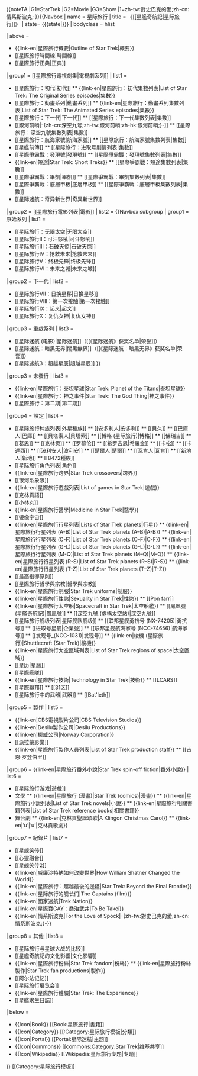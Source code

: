 <noinclude>{{noteTA
|G1=StarTrek
|G2=Movie
|G3=Show
|1=zh-tw:對史巴克的愛;zh-cn:情系斯波克;
}}</noinclude><!-- 轉換不與條目併用，僅供避免「繁簡」更動 -->{{Navbox
| name   = 星际旅行
| title = 《[[星艦奇航記|星际旅行]]》
| state= {{{state|}}}
| bodyclass = hlist

| above =
* {{link-en|星際旅行概要|Outline of Star Trek|概要}}
* [[星際旅行時間線|時間線]]
* [[星際旅行正典|正典]]

| group1 = [[星際旅行電視劇集|電視劇系列]]
| list1  =
* [[星際旅行：初代|初代]]
** {{link-en|星際旅行：初代集數列表|List of Star Trek: The Original Series episodes|集數}}
* [[星際旅行：動畫系列|動畫系列]]
** {{link-en|星際旅行：動畫系列集數列表|List of Star Trek: The Animated Series episodes|集數}}
* [[星際旅行：下一代|下一代]]
** [[星際旅行：下一代集數列表|集數]]
* [[銀河前哨|-{zh-cn:深空九号;zh-tw:銀河前哨;zh-hk:銀河前哨;}-]]<!--深空九號-->
** [[星際旅行：深空九號集數列表|集數]]
* [[星際旅行：航海家號|航海家號]]
** [[星際旅行：航海家號集數列表|集數]]
* [[星艦前傳]]
** [[星际旅行：进取号剧情列表|集數]]
* [[星際爭霸戰：發現號|發現號]]
** [[星際爭霸戰：發現號集數列表|集數]]
* {{link-en|短途|Star Trek: Short Treks}}
** [[星際爭霸戰：短途集數列表|集數]]
* [[星際爭霸戰：畢凱|畢凱]]
** [[星際爭霸戰：畢凱集數列表|集數]]
* [[星際爭霸戰：底層甲板|底層甲板]]
** [[星際爭霸戰：底層甲板集數列表|集數]]
* [[星际迷航：奇异新世界|奇異新世界]]

| group2 = [[星際旅行電影列表|電影]]
| list2  = {{Navbox subgroup
 | group1 = 原始系列
 | list1 =
* [[星际旅行：无限太空|无限太空]]
* [[星际旅行II：可汗怒吼|可汗怒吼]]
* [[星际旅行III：石破天惊|石破天惊]]
* [[星际旅行IV：抢救未来|抢救未来]]
* [[星际旅行V：终极先锋|终极先锋]]
* [[星际旅行VI：未来之城|未来之城]]

 | group2 = 下一代
 | list2 =
* [[星际旅行VII：日换星移|日换星移]]
* [[星际旅行VIII：第一次接触|第一次接触]]
* [[星际旅行IX：起义|起义]]
* [[星际旅行X：复仇女神|复仇女神]]

 | group3 = 重啟系列
 | list3 =
* [[星际迷航 (电影)|星际迷航]]（[[《星际迷航》获奖名单|荣誉]]）
* [[星际迷航：暗黑无界|闇黑無界]]（[[《星际迷航：暗黑无界》获奖名单|荣誉]]）
* [[星际迷航3：超越星辰|超越星辰]]
}}

| group3 = 未發行
| list3  =
* {{link-en|星際旅行：泰坦星球|Star Trek: Planet of the Titans|泰坦星球}}
* {{link-en|星際旅行：神之事件|Star Trek: The God Thing|神之事件}}
* [[星際旅行：第二期|第二期]]

| group4 = 設定
| list4  =
* [[星际旅行种族列表|外星種族]]
** [[安多利人|安多利]]
** [[貝久]]
** [[巴庫人|巴庫]]
** [[貝塔索人|貝塔索]]
** [[博格 (星际旅行)|博格]]
** [[佛瑞吉]]
** [[葛恩]]
** [[克林贡]]
** [[罗慕伦]]
** [[希罗吉恩|希羅金]]
** [[卡松]]
** [[卡達西]]
** [[波利安人|波利安]]
** [[楚爾人|楚爾]]
** [[瓦肯人|瓦肯]]
** [[新地人|新地]]
** [[8472種族]]
* [[星际旅行角色列表|角色]]
* {{link-en|星際旅行跨界|Star Trek crossovers|跨界}}
* [[银河系象限]]
* {{link-en|星際旅行遊戲列表|List of games in Star Trek|遊戲}}
* [[克林貢語]]
* [[小林丸]]
* {{link-en|星際旅行醫學|Medicine in Star Trek|醫學}}
* [[镜像宇宙]]
* {{link-en|星際旅行行星列表|Lists of Star Trek planets|行星}}
** {{link-en|星際旅行行星列表 (A-B)|List of Star Trek planets (A–B)|A-B}}
** {{link-en|星際旅行行星列表 (C-F)|List of Star Trek planets (C–F)|C-F}}
** {{link-en|星際旅行行星列表 (G-L)|List of Star Trek planets (G–L)|G-L}}
** {{link-en|星際旅行行星列表 (M-Q)|List of Star Trek planets (M–Q)|M-Q}}
** {{link-en|星際旅行行星列表 (R-S)|List of Star Trek planets (R–S)|R-S}}
** {{link-en|星際旅行行星列表 (T-Z)|List of Star Trek planets (T–Z)|T-Z}}
* [[最高指導原則]]
* [[星際旅行哲學與宗教|哲學與宗教]]
* {{link-en|星際旅行制服|Star Trek uniforms|制服}}
* {{link-en|星際旅行性慾|Sexuality in Star Trek|性慾}}
** [[Pon farr]]
* {{link-en|星際旅行太空船|Spacecraft in Star Trek|太空船艦}}
** [[鳳凰號 (星艦奇航記)|鳳凰號]]
** [[深空九號 (虛構太空站)|深空九號]]
* [[星际旅行舰级列表|星际舰队舰级]]
** [[联邦星舰勇抗号 (NX-74205)|勇抗号]]
** [[进取号星舰|企業號]]
** [[联邦星舰航海家号 (NCC-74656)|航海家号]]
** [[发现号_(NCC-1031)|发现号]]
** {{link-en|梭機 (星際旅行)|Shuttlecraft (Star Trek)|梭機}}
* {{link-en|星際旅行太空區域列表|List of Star Trek regions of space|太空區域}}
* [[星历|星曆]]
* [[星際艦隊]]
* {{link-en|星際旅行技術|Technology in Star Trek|技術}}
** [[LCARS]]
* [[星際聯邦]]
** [[31区]]
* [[星际旅行中的武器|武器]]
** [[Bat'leth]]

| group5 = 製作
| list5  =
* {{link-en|CBS電視製片公司|CBS Television Studios}}
* {{link-en|Desilu製作公司|Desilu Productions}}
* {{link-en|挪威公司|Norway Corporation}}
* [[派拉蒙影業]]
* {{link-en|星際旅行製作人員列表|List of Star Trek production staff}}
** [[吉恩·罗登伯里]]

| group6 = {{link-en|星際旅行番外小說|Star Trek spin-off fiction|番外小說}}
| list6  =
* [[星际旅行游戏|遊戲]]
* 文學
** {{link-en|星際旅行 (漫畫)|Star Trek (comics)|漫畫}}
** {{link-en|星際旅行小說列表|List of Star Trek novels|小說}}
** {{link-en|星際旅行相關書籍列表|List of Star Trek reference books|相關書籍}}
* 舞台劇
** {{link-en|克林貢聖誕頌歌|A Klingon Christmas Carol}}
** {{link-en|’u’|’u’|克林貢歌劇}}

| group7 = 紀錄片
| list7 =
* [[星舰笑传]]
* [[心靈融合]]
* [[星舰笑传2]]
* {{link-en|威廉沙特納如何改變世界|How William Shatner Changed the World}}
* {{link-en|星際旅行：超越最後的邊疆|Star Trek: Beyond the Final Frontier}}
* {{link-en|星际旅行的舰长们|The Captains (film)}}
* {{link-en|國家迷航|Trek Nation}}
* {{link-en|星際寶GAY：喬治武井|To Be Takei}}
* {{link-en|情系斯波克|For the Love of Spock|-{zh-tw:對史巴克的愛;zh-cn:情系斯波克;}-}}

| group8 = 其他
| list8  =
* [[星际旅行与星球大战的比较]]
* [[星艦奇航記的文化影響|文化影響]]
* {{link-en|星際旅行粉絲|Star Trek fandom|粉絲}}
** {{link-en|星際旅行粉絲製作|Star Trek fan productions|製作}}
* [[阿尔法记忆]]
* [[星际旅行展览会]]
* {{link-en|星際旅行體驗|Star Trek: The Experience}}
* [[星艦求生日誌]]

| below =
* {{Icon|Book}} [[Book:星際旅行|書籍]]
* {{Icon|Category}} [[:Category:星际旅行模板|分類]]
* {{Icon|Portal}} [[Portal:星际迷航|主题]]
* {{Icon|Commons}} [[commons:Category:Star Trek|维基共享]]
* {{Icon|Wikipedia}} [[Wikipedia:星际旅行专题|专题]]

}}<noinclude>
[[Category:星际旅行模板]]

</noinclude>